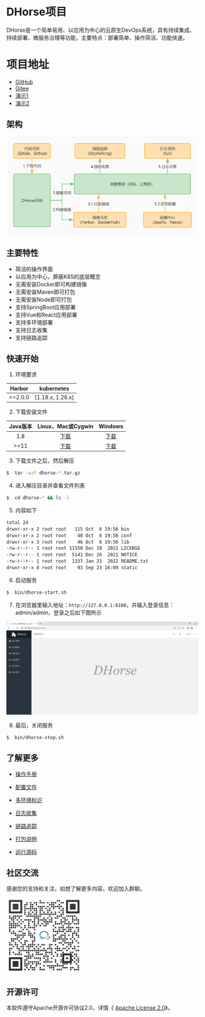 # DHorse项目
DHorse是一个简单易用、以应用为中心的云原生DevOps系统，具有持续集成、持续部署、微服务治理等功能，主要特点：部署简单、操作简洁、功能快速。

# 项目地址

* [GitHub](https://github.com/512team/dhorse)
* [Gitee](https://gitee.com/i512team/dhorse)
* [演示1](http://dhorse-demo1.512.team)
* [演示2](http://dhorse-demo2.512.team)

## 架构
 ![Image text](./static/images/architecture.jpg)

## 主要特性
* 简洁的操作界面
* 以应用为中心，屏蔽K8S的底层概念
* 无需安装Docker即可构建镜像
* 无需安装Maven即可打包
* 无需安装Node即可打包
* 支持SpringBoot应用部署
* 支持Vue和React应用部署
* 支持多环境部署
* 支持日志收集
* 支持链路追踪

## 快速开始

1. 环境要求

| Harbor | kubernetes |
| :----: | :----: |
| >=2.0.0 | [1.18.x, 1.26.x] |

2. 下载安装文件

| Java版本 | Linux、Mac或Cygwin | Windows |
| :-----: | :----: | :----: | 
| 1.8 | [下载](https://gitee.com/i512team/dhorse/releases/download/v1.2.1/dhorse-v1.2.1-jdk1.8-bin-unix.tar.gz) | [下载](https://gitee.com/i512team/dhorse/releases/download/v1.2.1/dhorse-v1.2.1-jdk1.8-bin-windows.zip) |
| >=11 | [下载](https://gitee.com/i512team/dhorse/releases/download/v1.2.1/dhorse-v1.2.1-bin-unix.tar.gz) | [下载](https://gitee.com/i512team/dhorse/releases/download/v1.2.1/dhorse-v1.2.1-bin-windows.zip) |

3. 下载文件之后，然后解压

```bash
$  tar -xzf dhorse-*.tar.gz
```

4. 进入解压目录并查看文件列表

```bash
$  cd dhorse-* && ls -l
```

5. 内容如下

```bash
total 24
drwxr-xr-x 2 root root   115 Oct  6 19:56 bin
drwxr-xr-x 2 root root    48 Oct  6 19:56 conf
drwxr-xr-x 3 root root    46 Oct  6 19:56 lib
-rw-r--r-- 1 root root 11558 Dec 10  2021 LICENSE
-rw-r--r-- 1 root root  5141 Dec 26  2021 NOTICE
-rw-r--r-- 1 root root  1337 Jan 21  2022 README.txt
drwxr-xr-x 8 root root    93 Sep 23 16:09 static
```

6. 启动服务

```bash
$  bin/dhorse-start.sh
```

7. 在浏览器里输入地址：`http://127.0.0.1:8100`，并输入登录信息：admin/admin，登录之后如下图所示

 ![Image text](./static/images/home.jpg)

8. 最后，关闭服务

```bash
$  bin/dhorse-stop.sh
```

## 了解更多

* [操作手册](https://gitee.com/i512team/dhorse-doc/blob/main/guide/%E6%93%8D%E4%BD%9C%E6%89%8B%E5%86%8C.md)

* [配置文件](https://gitee.com/i512team/dhorse-doc/blob/main/guide/%E9%85%8D%E7%BD%AE%E6%96%87%E4%BB%B6.md)

* [多环境标识](https://gitee.com/i512team/dhorse-doc/blob/main/guide/%E5%A4%9A%E7%8E%AF%E5%A2%83%E6%A0%87%E8%AF%86.md)

* [日志收集](https://gitee.com/i512team/dhorse-doc/blob/main/guide/%E6%97%A5%E5%BF%97%E6%94%B6%E9%9B%86.md)

* [链路追踪](https://gitee.com/i512team/dhorse-doc/blob/main/guide/%E9%93%BE%E8%B7%AF%E8%BF%BD%E8%B8%AA.md)

* [打包说明](https://gitee.com/i512team/dhorse-doc/blob/main/guide/%E6%89%93%E5%8C%85%E8%AF%B4%E6%98%8E.md)

* [运行源码](https://gitee.com/i512team/dhorse-doc/blob/main/guide/%E8%BF%90%E8%A1%8C%E6%BA%90%E7%A0%81.md)

## 社区交流

感谢您的支持和关注，如想了解更多内容，欢迎加入群聊。

 ![Image text](./static/images/weixin.jpg)

## 开源许可

本软件遵守Apache开源许可协议2.0，详情《 [Apache License 2.0](http://www.apache.org/licenses/LICENSE-2.0)》。